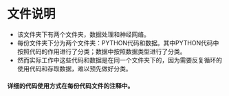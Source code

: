 # 文件说明
- 该文件夹下有两个文件夹，数据处理和神经网络。
- 每份文件夹下分为两个文件夹：PYTHON代码和数据。其中PYTHON代码中按照代码的作用进行了分类；数据中按照数据类型进行了分类。
- 然而实际工作中这些代码和数据是在同一个文件夹下的，因为需要反复循环的使用代码和存取数据，难以预先做好分类。

#### 详细的代码使用方式在每份代码文件的注释中。
